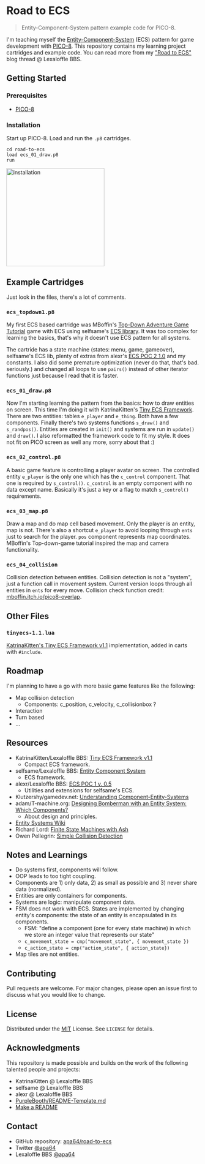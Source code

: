 # Road to ECS

> Entity-Component-System pattern example code for PICO-8.

I'm teaching myself the [Entity-Component-System](https://en.wikipedia.org/wiki/Entity_component_system) (ECS) pattern for game development with [PICO-8](https://www.lexaloffle.com/pico-8.php). This repository contains my learning project cartridges and example code. You can read more from my ["Road to ECS"](https://www.lexaloffle.com/bbs/?tid=39315) blog thread @ Lexaloffle BBS.

## Getting Started

### Prerequisites

- [PICO-8](https://www.lexaloffle.com/pico-8.php)

### Installation

Start up PICO-8. Load and run the `.p8` cartridges.

```pico-8
cd road-to-ecs
load ecs_01_draw.p8
run
```

<img src="https://user-images.githubusercontent.com/2697454/92259791-07d97c00-eee0-11ea-9043-7825f7c2b5a8.gif" width="256" height="256" alt="installation">

## Example Cartridges

Just look in the files, there's a lot of comments.

### `ecs_topdown1.p8`

My first ECS based cartridge was MBoffin's [Top-Down Adventure Game Tutorial](https://www.lexaloffle.com/bbs/?tid=35135) game with ECS using selfsame's [ECS library](https://www.lexaloffle.com/bbs/?tid=30039). It was too complex for learning the basics, that's why it doesn't use ECS pattern for all systems.

The cartride has a state machine (states: menu, game, gameover), selfsame's ECS lib, plenty of extras from alexr's [ECS POC 2 1.0](https://www.lexaloffle.com/bbs/?pid=68554#p) and my constants. I also did some premature optimization (never do that, that's bad. seriously.) and changed all loops to use `pairs()` instead of other iterator functions just because I read that it is faster.

### `ecs_01_draw.p8`

Now I'm starting learning the pattern from the basics: how to draw entities on screen. This time I'm doing it with KatrinaKitten's [Tiny ECS Framework](https://www.lexaloffle.com/bbs/?tid=39021). There are two entities: tables `e_player` and `e_thing`. Both have a few components. Finally there's two systems functions `s_draw()` and `s_randpos()`. Entities are created in `init()` and systems are run in `update()` and `draw()`. I also reformatted the framework code to fit my style. It does not fit on PICO screen as well any more, sorry about that :)

### `ecs_02_control.p8`

A basic game feature is controlling a player avatar on screen. The controlled entity `e_player` is the only one which has the `c_control` component. That one is required by `s_control()`. `c_control` is an empty component with no data except name. Basically it's just a key or a flag to match `s_control()` requirements.

### `ecs_03_map.p8`

Draw a map and do map cell based movement. Only the player is an entity, map is not. There's also a shortcut `e_player` to avoid looping through `ents` just to search for the player. `pos` component represents map coordinates. MBoffin's Top-down-game tutorial inspired the map and camera functionality.

### `ecs_04_collision`

Collision detection between entities. Collision detection is not a "system", just a function call in movement system. Current version loops through all entities in `ents` for every move. Collision check function credit: [mboffin.itch.io/pico8-overlap](https://mboffin.itch.io/pico8-overlap).

## Other Files

### `tinyecs-1.1.lua`

[KatrinaKitten's Tiny ECS Framework v1.1](https://www.lexaloffle.com/bbs/?tid=39021) implementation, added in carts with `#include`.

## Roadmap

I'm planning to have a go with more basic game features like the following:

- Map collision detection
  - Components: c_position, c_velocity, c_collisionbox ?
- Interaction
- Turn based
- ...

## Resources

- KatrinaKitten/Lexaloffle BBS: [Tiny ECS Framework v1.1](https://www.lexaloffle.com/bbs/?tid=39021)
  - Compact ECS framework.
- selfsame/Lexaloffle BBS: [Entity Component System](https://www.lexaloffle.com/bbs/?tid=30039)
  - ECS framework.
- alexr/Lexaloffle BBS: [ECS POC 1 v. 0.5](https://www.lexaloffle.com/bbs/?pid=68554#p)
  - Utilities and extensions for selfsame's ECS.
- Klutzershy/gamedev.net: [Understanding Component-Entity-Systems](https://www.gamedev.net/tutorials/_/technical/game-programming/understanding-component-entity-systems-r3013/)
- adam/T-machine.org: [Designing Bomberman with an Entity System: Which Components?](http://t-machine.org/index.php/2013/05/30/designing-bomberman-with-an-entity-system-which-components/)
  - About design and principles.
- [Entity Systems Wiki](http://entity-systems.wikidot.com/)
- Richard Lord: [Finite State Machines with Ash](https://www.richardlord.net/blog/ecs/finite-state-machines-with-ash.html)
- Owen Pellegrin: [Simple Collision Detection](http://www.owenpellegrin.com/articles/vb-net/simple-collision-detection/)

## Notes and Learnings

- Do systems first, components will follow.
- OOP leads to too tight coupling.
- Components are 1) only data, 2) as small as possible and 3) never share data (normalized).
- Entities are only containers for components.
- Systems are logic: manipulate component data.
- FSM does not work with ECS. States are implemented by changing entity's components: the state of an entity is encapsulated in its components.
  - FSM: "define a component (one for every state machine) in which we store an integer value that represents our state"
  - `c_movement_state = cmp("movement_state", { movement_state })`
  - `c_action_state = cmp("action_state", { action_state})`
- Map tiles are not entities.

## Contributing

Pull requests are welcome. For major changes, please open an issue first to discuss what you would like to change.

## License

Distributed under the [MIT](https://choosealicense.com/licenses/mit/) License. See `LICENSE` for details.

## Acknowledgments

This repository is made possible and builds on the work of the following talented people and projects:

- KatrinaKitten @ Lexaloffle BBS
- selfsame @ Lexaloffle BBS
- alexr @ Lexaloffle BBS
- [PurpleBooth/README-Template.md](https://gist.github.com/PurpleBooth/109311bb0361f32d87a2)
- [Make a README](https://www.makeareadme.com/)

## Contact

- GitHub repository: [apa64/road-to-ecs](https://github.com/apa64/road-to-ecs)
- Twitter [@apa64](https://twitter.com/apa64)
- Lexaloffle BBS [@apa64](https://www.lexaloffle.com/bbs/?uid=45600)
